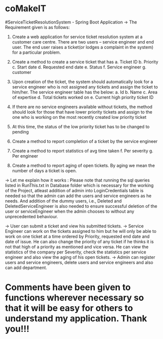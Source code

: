 # coMakeIT


#ServiceTicketResolutionSystem - Spring Boot Application
-> The Requirement given is as follows:
   1. Create a web application for service ticket resolution system at a customer care centre.
There are two users – service engineer and end user.
The end user raises a ticket(or lodges a complaint in the system) for a particular problem.

2. Create a method to create a service ticket that has
a. Ticket ID
b. Priority
c. Start date
d. Requested end date
e. Status
f. Service engineer
g. customer

3. Upon creation of the ticket, the system should automatically look for a service engineer who
is not assigned any tickets and assign the ticket to him/her. The service engineer table has
the below:
a. Id
b. Name
c. Area of expertise
d. Total tickets worked on
e. Current high priority ticket ID

4. If there are no service engineers available without tickets, the method should look for those
that have lower priority tickets and assign to the one who is working on the most recently
created low priority ticket

5. At this time, the status of the low priority ticket has to be changed to pending

6. Create a method to report completion of a ticket by the service engineer

7. Create a method to report statistics of avg time taken
f. Per severity
g. Per engineer
8. Create a method to report aging of open tickets. By aging we mean the number of days a
ticket is open.

-> Let me explain how it works :
   Please note that running the sql queries listed in RunThis.txt in Database folder which is necessary for the working of the Project, atleast addition of admin into LoginCredentials table is needed so that the admin can add the users and service engineers as he needs. And addition of the dummy users,  i.e., Deleted and DeletedServiceEngineer is also needed to ensure successful deletion of the user or serviceEngineer when the admin chooses to without any unprecedented behaviour.
   
-> User can submit a ticket and view his submitted tickets.
-> Service Engineer can work on the tickets assigned to him but he will only be able to work on one ticket at a time ordered    by Priority, requested end date and date of issue. He can also change the priority of any ticket if he thinks it is not      that high of a priority as mentioned and vice versa. He can view the statistics of the company per Severity, check the        statistics per service engineer and also view the aging of his open tickets.
-> Admin can register users and service engineers, delete users and service engineers and also can add department.

# Comments have been given to functions wherever necessary so that it will be easy for others to understand my application. Thank you!!!
